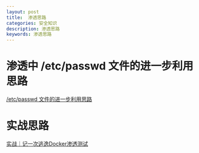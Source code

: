 ```yaml
---
layout: post
title:  渗透思路
categories: 安全知识
description: 渗透思路
keywords: 渗透思路
---
```


# 渗透中 /etc/passwd 文件的进一步利用思路

[ /etc/passwd 文件的进一步利用思路](http://blog.leanote.com/post/snowming/98864b36fc08)


# 实战思路

[实战｜记一次逃逸Docker渗透测试
](https://cloud.tencent.com/developer/article/1861362)